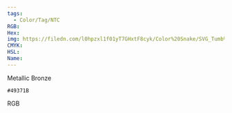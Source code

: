 ```yaml
---
tags:
  - Color/Tag/NTC
RGB:
Hex:
img: https://filedn.com/l0hpzxl1f01yT7GHxtF8cyk/Color%20Snake/SVG_Tumb%20Mass%20No%20Name/49371B.svg
CMYK:
HSL:
Name:
---
```

Metallic Bronze
```palette
#49371B
```
RGB
